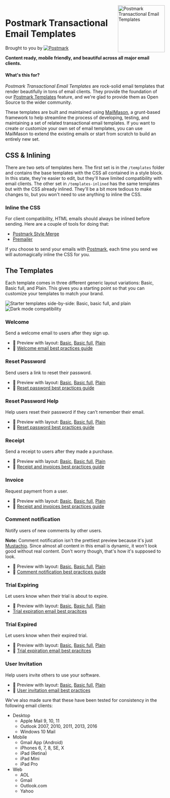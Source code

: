<img src="http://assets.wildbit.com/postmark/misc/templates-logo@2x.png" alt="Postmark Transactional Email Templates" width="148" height="148" align="right">

# Postmark Transactional Email Templates
Brought to you by
<a href="http://postmarkapp.com"><img src="http://assets.wildbit.com/postmark/misc/postmark.svg" alt="Postmark"></a>

**Content ready, mobile friendly, and beautiful across all major email clients.**

#### What's this for?

*Postmark Transactional Email Templates* are rock-solid email templates that render beautifully in tons of email clients. They provide the foundation of our [Postmark Templates](https://postmarkapp.com/blog/special-delivery-postmark-templates) feature, and we're glad to provide them as Open Source to the wider community.

These templates are built and maintained using [MailMason](https://github.com/wildbit/mailmason), a grunt-based framework to help streamline the process of developing, testing, and maintaining a set of related transactional email templates. If you want to create or customize your own set of email templates, you can use MailMason to extend the existing emails or start from scratch to build an entirely new set.

## CSS & Inlining

There are two sets of templates here. The first set is in the `/templates` folder and contains the base templates with the CSS all contained in a style block. In this state, they're easier to edit, but they'll have limited compatibility with email clients. The other set in `/templates-inlined` has the same templates but with the CSS already inlined. They'll be a bit more tedious to make changes to, but you won't need to use anything to inline the CSS.

### Inline the CSS
For client compatibility, HTML emails should always be inlined before sending. Here are a couple of tools for doing that:

* [Postmark Style Merge](https://github.com/wildbit/style-merge)
* [Premailer](https://github.com/premailer/premailer)

If you choose to send your emails with [Postmark](http://postmarkapp.com), each time you send we will automagically inline the CSS for you.

## The Templates

Each template comes in three different generic layout variations: Basic, Basic full, and Plain. This gives you a starting point so that you can customize your templates to match your brand.

<img src="https://github.com/wildbit/postmark-templates/raw/1.0.0/media/starter-templates@2x.png" max-width="100%" alt="Starter templates side-by-side: Basic, basic full, and plain">
<img src="https://github.com/wildbit/postmark-templates/raw/1.0.0/media/dark-mode@2x.png" max-width="100%" alt="Dark mode compatibility">


### Welcome

  Send a welcome email to users after they sign up.

  * 💌 Preview with layout: [Basic](https://s3.amazonaws.com/assets.wildbit.com/postmark/templates/dist/basic/welcome/content.html), [Basic full](https://s3.amazonaws.com/assets.wildbit.com/postmark/templates/dist/basic-full/welcome/content.html), [Plain](https://s3.amazonaws.com/assets.wildbit.com/postmark/templates/dist/plain/welcome/content.html)
  * 📔 [Welcome email best practices guide](https://postmarkapp.com/guides/welcome-email-best-practices)

### Reset Password

  Send users a link to reset their password.

  * 💌 Preview with layout: [Basic](https://s3.amazonaws.com/assets.wildbit.com/postmark/templates/dist/basic/password-reset/content.html), [Basic full](https://s3.amazonaws.com/assets.wildbit.com/postmark/templates/dist/basic-full/password-reset/content.html), [Plain](https://s3.amazonaws.com/assets.wildbit.com/postmark/templates/dist/plain/password-reset/content.html)
  * 📔 [Reset password best practices guide](https://postmarkapp.com/guides/password-reset-email-best-practices)

### Reset Password Help

  Help users reset their password if they can’t remember their email.

  * 💌 Preview with layout: [Basic](https://s3.amazonaws.com/assets.wildbit.com/postmark/templates/dist/basic/password-reset-help/content.html), [Basic full](https://s3.amazonaws.com/assets.wildbit.com/postmark/templates/dist/basic-full/password-reset-help/content.html), [Plain](https://s3.amazonaws.com/assets.wildbit.com/postmark/templates/dist/plain/password-reset-help/content.html)
  * 📔 [Reset password best practices guide](https://postmarkapp.com/guides/password-reset-email-best-practices)

### Receipt

  Send a receipt to users after they made a purchase.

  * 💌 Preview with layout: [Basic](https://s3.amazonaws.com/assets.wildbit.com/postmark/templates/dist/basic/receipt/content.html), [Basic full](https://s3.amazonaws.com/assets.wildbit.com/postmark/templates/dist/basic-full/receipt/content.html), [Plain](https://s3.amazonaws.com/assets.wildbit.com/postmark/templates/dist/plain/receipt/content.html)
  * 📔 [Receipt and invoices best practices guide](https://postmarkapp.com/guides/receipt-and-invoice-email-best-practices)

### Invoice

  Request payment from a user.

  * 💌 Preview with layout: [Basic](https://s3.amazonaws.com/assets.wildbit.com/postmark/templates/dist/basic/invoice/content.html), [Basic full](https://s3.amazonaws.com/assets.wildbit.com/postmark/templates/dist/basic-full/invoice/content.html), [Plain](https://s3.amazonaws.com/assets.wildbit.com/postmark/templates/dist/plain/invoice/content.html)
  * 📔 [Receipt and invoices best practices guide](https://postmarkapp.com/guides/receipt-and-invoice-email-best-practices)

### Comment notification

Notify users of new comments by other users.

**Note:** Comment notification isn't the prettiest preview because it's just [Mustachio](https://github.com/wildbit/mustachio). Since almost all content in this email is dynamic, it won't look good without real content. Don't worry though, that's how it's supposed to look.

  * 💌 Preview with layout: [Basic](https://s3.amazonaws.com/assets.wildbit.com/postmark/templates/dist/basic/comment-notification/content.html), [Basic full](https://s3.amazonaws.com/assets.wildbit.com/postmark/templates/dist/basic-full/comment-notification/content.html), [Plain](https://s3.amazonaws.com/assets.wildbit.com/postmark/templates/dist/plain/comment-notification/content.html)
  * 📔 [Comment notification best practices guide](https://postmarkapp.com/guides/comment-notification-email-best-practices)

### Trial Expiring

  Let users know when their trial is about to expire.

  * 💌 Preview with layout: [Basic](https://s3.amazonaws.com/assets.wildbit.com/postmark/templates/dist/basic/trial-expiring/content.html), [Basic full](https://s3.amazonaws.com/assets.wildbit.com/postmark/templates/dist/basic-full/trial-expiring/content.html), [Plain](https://s3.amazonaws.com/assets.wildbit.com/postmark/templates/dist/plain/trial-expiring/content.html)
  * [Trial expiration email best pracitces](https://postmarkapp.com/guides/trial-expiration-email-best-practices)

### Trial Expired

  Let users know when their expired trial.

  * 💌 Preview with layout: [Basic](https://s3.amazonaws.com/assets.wildbit.com/postmark/templates/dist/basic/trial-expired/content.html), [Basic full](https://s3.amazonaws.com/assets.wildbit.com/postmark/templates/dist/basic-full/trial-expired/content.html), [Plain](https://s3.amazonaws.com/assets.wildbit.com/postmark/templates/dist/plain/trial-expired/content.html)
  * 📔 [Trial expiration email best pracitces](https://postmarkapp.com/guides/trial-expiration-email-best-practices)

### User Invitation

  Help users invite others to use your software.

  * 💌 Preview with layout: [Basic](https://s3.amazonaws.com/assets.wildbit.com/postmark/templates/dist/basic/user-invitation/content.html), [Basic full](https://s3.amazonaws.com/assets.wildbit.com/postmark/templates/dist/basic-full/user-invitation/content.html), [Plain](https://s3.amazonaws.com/assets.wildbit.com/postmark/templates/dist/plain/user-invitation/content.html)
  * 📔 [User invitation email best practices](https://postmarkapp.com/guides/user-invitation-email-best-practices)


We've also made sure that these have been tested for consistency in the following email clients:

* Desktop
  * Apple Mail 9, 10, 11
  * Outlook 2007, 2010, 2011, 2013, 2016
  * Windows 10 Mail
* Mobile
  * Gmail App (Android)
  * iPhones 6, 7, 8, SE, X
  * iPad (Retina)
  * iPad Mini
  * iPad Pro
* Web
  * AOL
  * Gmail
  * Outlook.com
  * Yahoo
